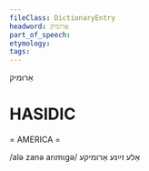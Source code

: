 ```yaml
---
fileClass: DictionaryEntry
headword: אַרומיק
part_of_speech: 
etymology: 
tags: 
---
```

אַרומיק

HASIDIC
=======
= AMERICA = 

/alə zanə arɩmɩgə/ אַלע זײַנע אַרומיקע
